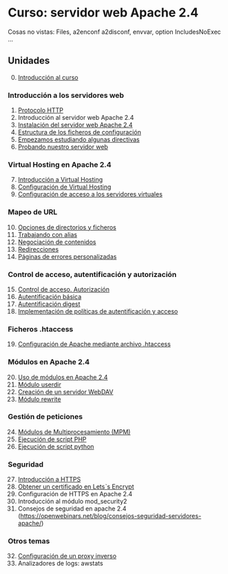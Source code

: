 # Curso: servidor web Apache 2.4

Cosas no vistas: Files, a2enconf a2disconf, envvar, option IncludesNoExec ...

## Unidades

0. [Introducción al curso](curso/u0)

### Introducción a los servidores web

1. [Protocolo HTTP](curso/u1) 
2. Introducción al servidor web Apache 2.4
3. [Instalación del servidor web Apache 2.4](curso/u3)
4. [Estructura de los ficheros de configuración](curso/u4)
5. [Empezamos estudiando algunas directivas](curso/u5)
6. [Probando nuestro servidor web](curso/u6)

### Virtual Hosting en Apache 2.4

7. [Introducción a Virtual Hosting](curso/u7)
8. [Configuración de Virtual Hosting](curso/u8)
9. [Configuración de acceso a los servidores virtuales](curso/u9)

### Mapeo de URL

10. [Opciones de directorios y ficheros](curso/u10)
11. [Trabajando con alias](curso/u11)
12. [Negociación de contenidos](curso/u12)
13. [Redirecciones](curso/u13)
14. [Páginas de errores personalizadas](curso/u14)

### Control de acceso, autentificación y autorización

15. [Control de acceso. Autorización](curso/u15)
16. [Autentificación básica](curso/u16)
17. [Autentificación digest](curso/u17)
18. [Implementación de políticas de autentificación y acceso](curso/u18)

### Ficheros .htaccess

19. [Configuración de Apache mediante archivo .htaccess](curso/u19)

### Módulos en Apache 2.4

20. [Uso de módulos en Apache 2.4](curso/u20)
21. [Módulo userdir](curso/u21)
22. [Creación de un servidor WebDAV](curso/u22)
23. [Módulo rewrite](curso/u23)

### Gestión de peticiones

24. [Módulos de Multiprocesamiento (MPM)](curso/u24)
25. [Ejecución de script PHP](curso/u25)
26. [Ejecución de script python](curso/u26)

### Seguridad

27. [Introducción a HTTPS](curso/u27)
28. [Obtener un certificado en Letsˋs Encrypt](curso/u28)
29. Configuración de HTTPS en Apache 2.4
30. Introducción al módulo mod_security2
31. Consejos de seguridad en apache 2.4 (https://openwebinars.net/blog/consejos-seguridad-servidores-apache/)

### Otros temas

32. [Configuración de un proxy inverso](curso/u32)
33. Analizadores de logs: awstats

